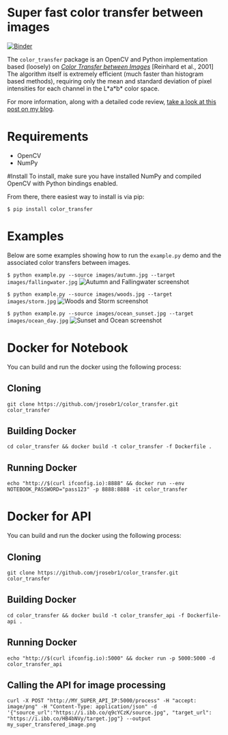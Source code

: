Super fast color transfer between images
==============
[![Binder](https://mybinder.org/badge_logo.svg)](https://ovh.mybinder.org/v2/gh/jqueguiner/color_transfer/jupyter?filepath=example.ipynb)



The <code>color_transfer</code> package is an OpenCV and Python implementation based (loosely) on [*Color Transfer between Images*](http://www.thegooch.org/Publications/PDFs/ColorTransfer.pdf) [Reinhard et al., 2001] The algorithm itself is extremely efficient (much faster than histogram based methods), requiring only the mean and standard deviation of pixel intensities for each channel in the L\*a\*b\* color space.

For more information, along with a detailed code review, [take a look at this post on my blog](http://www.pyimagesearch.com/2014/06/30/super-fast-color-transfer-images/).

# Requirements
- OpenCV
- NumPy

#Install
To install, make sure you have installed NumPy and compiled OpenCV with Python bindings enabled.

From there, there easiest way to install is via pip:

<code>$ pip install color_transfer</code>

# Examples
Below are some examples showing how to run the <code>example.py</code> demo and the associated color transfers between images.

<code>$ python example.py --source images/autumn.jpg --target images/fallingwater.jpg</code>
![Autumn and Fallingwater screenshot](docs/images/autumn_fallingwater.png?raw=true)

<code>$ python example.py --source images/woods.jpg --target images/storm.jpg</code>
![Woods and Storm screenshot](docs/images/woods_storm.png?raw=true)

<code>$ python example.py --source images/ocean_sunset.jpg --target images/ocean_day.jpg</code>
![Sunset and Ocean screenshot](docs/images/sunset_ocean.png?raw=true)


# Docker for Notebook

You can build and run the docker using the following process:

## Cloning
```console
git clone https://github.com/jrosebr1/color_transfer.git color_transfer
```

## Building Docker
```console
cd color_transfer && docker build -t color_transfer -f Dockerfile .
```

## Running Docker
```console
echo "http://$(curl ifconfig.io):8888" && docker run --env NOTEBOOK_PASSWORD="pass123" -p 8888:8888 -it color_transfer
```

# Docker for API

You can build and run the docker using the following process:

## Cloning
```console
git clone https://github.com/jrosebr1/color_transfer.git color_transfer
```

## Building Docker
```console
cd color_transfer && docker build -t color_transfer_api -f Dockerfile-api .
```

## Running Docker
```console
echo "http://$(curl ifconfig.io):5000" && docker run -p 5000:5000 -d color_transfer_api
```

## Calling the API for image processing
```console
curl -X POST "http://MY_SUPER_API_IP:5000/process" -H "accept: image/png" -H "Content-Type: application/json" -d '{"source_url":"https://i.ibb.co/q9cYCzK/source.jpg", "target_url": "https://i.ibb.co/HB4bNVy/target.jpg"} --output my_super_transfered_image.png
```
